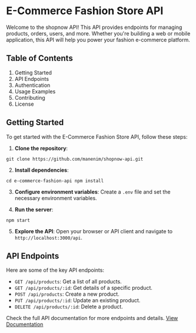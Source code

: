 # E-Commerce Fashion Store API

Welcome to the shopnow API! This API provides endpoints for managing products, orders, users, and more. Whether you're building a web or mobile application, this API will help you power your fashion e-commerce platform.

## Table of Contents

1. Getting Started
2. API Endpoints
3. Authentication
4. Usage Examples
5. Contributing
6. License

## Getting Started

To get started with the E-Commerce Fashion Store API, follow these steps:

1. **Clone the repository**:

```
git clone https://github.com/manenim/shopnow-api.git
```


2. **Install dependencies**:
```
cd e-commerce-fashion-api npm install
```


3. **Configure environment variables**:
Create a `.env` file and set the necessary environment variables.

4. **Run the server**:
```
npm start
```


5. **Explore the API**:
Open your browser or API client and navigate to `http://localhost:3000/api`.

## API Endpoints

Here are some of the key API endpoints:

- `GET /api/products`: Get a list of all products.
- `GET /api/products/:id`: Get details of a specific product.
- `POST /api/products`: Create a new product.
- `PUT /api/products/:id`: Update an existing product.
- `DELETE /api/products/:id`: Delete a product.

Check the full API documentation for more endpoints and details.
[View Documentation](https://website-name.com](https://ecom-api-ptqc.onrender.com/api/docs/)https://ecom-api-ptqc.onrender.com/api/docs/)
